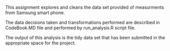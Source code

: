 This assignment explores and cleans the data set provided of measurments from Samsung smart phone. 

The data decisions taken and transformations performed are described in CodeBook.MD file and performed by run_analysis.R script file. 

The output of this analysis is the tidy data set that has been submitted in the appropriate space for the project. 
